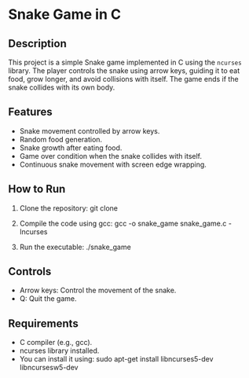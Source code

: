 # Snake Game in C

## Description
This project is a simple Snake game implemented in C using the `ncurses` library. The player controls the snake using arrow keys, guiding it to eat food, grow longer, and avoid collisions with itself. The game ends if the snake collides with its own body.

## Features
- Snake movement controlled by arrow keys.
- Random food generation.
- Snake growth after eating food.
- Game over condition when the snake collides with itself.
- Continuous snake movement with screen edge wrapping.

## How to Run
1. Clone the repository:
   git clone <repository-url>

2. Compile the code using gcc:
gcc -o snake_game snake_game.c -lncurses

3. Run the executable:
./snake_game

## Controls
- Arrow keys: Control the movement of the snake.
- Q: Quit the game.

## Requirements
- C compiler (e.g., gcc).
- ncurses library installed.
- You can install it using:
sudo apt-get install libncurses5-dev libncursesw5-dev
